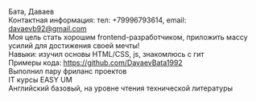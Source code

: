Бата, Даваев  
Контактная информация: тел: +79996793614, email: davaevb92@gmail.com  
Моя цель стать хорошим frontend-разработчиком, приложить массу усилий для достижения своей мечты!  
Навыки: изучил основы HTML/CSS, js, знакомлюсь с гит  
Примеры кода: https://github.com/DavaevBata1992  
Выполнил пару фриланс проектов  
IT курсы EASY UM  
Английский базовый, на уровне чтения технической литературы  
